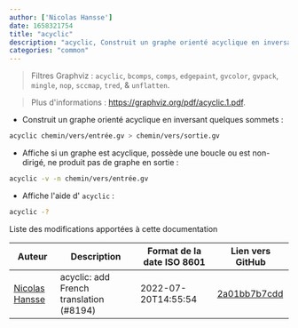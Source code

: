```yaml
---
author: ['Nicolas Hansse']
date: 1658321754
title: "acyclic"
description: "acyclic, Construit un graphe orienté acyclique en inversant quelques sommets."
categories: "common"
---
```

> Filtres Graphviz : `acyclic`, `bcomps`, `comps`, `edgepaint`, `gvcolor`, `gvpack`, `mingle`, `nop`, `sccmap`, `tred`, & `unflatten`.

> Plus d'informations : <https://graphviz.org/pdf/acyclic.1.pdf>.

- Construit un graphe orienté acyclique en inversant quelques sommets :

```bash
acyclic chemin/vers/entrée.gv > chemin/vers/sortie.gv
```

- Affiche si un graphe est acyclique, possède une boucle ou est non-dirigé, ne produit pas de graphe en sortie :

```bash
acyclic -v -n chemin/vers/entrée.gv
```

- Affiche l'aide d' `acyclic` :

```bash
acyclic -?
```
Liste des modifications apportées à cette documentation


Auteur | Description | Format de la date ISO 8601 | Lien vers GitHub
------|-----|-----|-----
[Nicolas Hansse](mailto:nico.hansse@gmail.com) | acyclic: add French translation (#8194) | 2022-07-20T14:55:54 | [2a01bb7b7cdd](https://github.com/tldr-pages/tldr/commit/2a01bb7b7cdd4414cc8a8213b2ce29e75d46419f)

